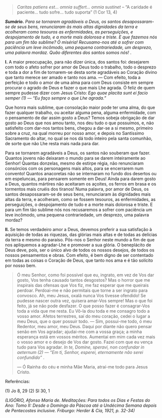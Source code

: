 > *Caritas patiens est… omnia suffert… omnia sustinet* – “A caridade é paciente… tudo sofre… tudo suporta” (1 Cor 13, 4)

***Sumário.** Para se tornarem agradáveis a Deus, os santos desapossaram-se de seus bens, renunciaram às mais altas dignidades da terra e acolheram como tesouros as enfermidades, as perseguições, e despojamento de tudo, e a morte mais dolorosa e triste. E que fazemos nós para um fim tão sublime? Ó miséria! Recusamo-nos até a sofrer com paciência um leve incômodo, uma pequena contrariedade, um desprezo, uma palavra mordaz. Quão diferentes dos santos somos nós!* .

**I.** A maior preocupação, para não dizer única, dos santos foi: desejarem com todo o afeto sofrer por amor de Deus todo o trabalho, todo o desprezo e toda a dor a fim de tornarem-se desta sorte agradáveis ao Coração divino que tanto merece ser amado e tanto nos ama. — Com efeito, toda a perfeição e todo o amor de uma alma para com Deus consiste em sempre procurar o agrado de Deus e fazer o que mais Lhe agrada. Ó feliz de quem sempre pudesse dizer com Jesus Cristo: *Ego quae placita sunt ei facio semper (1) — “Eu faço sempre o que Lhe agrada.”*

Que honra mais sublime, que consolação maior pode ter uma alma, do que fazer qualquer trabalho, ou aceitar alguma pena, alguma enfermidade, com o pensamento de dar assim gosto a Deus? Temos sobeja obrigação de dar gosto ao Deus que nos amou tanto, nos deu tudo o que possuímos, e, não satisfeito com dar-nos tantos bens, chegou a dar-se a si mesmo, primeiro sobre a cruz, na qual morreu por nosso amor, e depois no Santíssimo Sacramento do altar, no qual se nos dá todo inteiro pela santa comunhão, de sorte que não Lhe resta mais nada para dar.

Para se tornarem agradáveis a Deus, os santos não souberam que fazer. Quantos jovens não deixaram o mundo para se darem inteiramente ao Senhor! Quantas donzelas, mesmo de estirpe régia, não renunciaram consórcios com os personagens mais altos, para se encerrarem num convento! Quantos anacoretas não se internaram no fundo dos desertos ou em espeluncas, para pensarem somente em Deus! Ainda para darem gosto a Deus, quantos mártires não aceitaram os açoites, os ferros em brasa e os tormentos mais cruéis dos tiranos! Numa palavra, por amor de Deus, os santos desapossaram-se de seus bens, renunciaram às dignidades mais altas da terra, e acolheram, como se fossem tesouros, as enfermidades, as perseguições, o despojamento de tudo e a morte mais dolorosa e triste. E para um fim tão sublime nós nos recusaremos a sofrer com paciência um leve incômodo, uma pequena contrariedade, um desprezo, uma palavra mordaz?

**II.** Se temos verdadeiro amor a Deus, devemos preferir a sua satisfação à aquisição de todas as riquezas, das glórias mais altas e de todas as delícias da terra e mesmo do paraíso. Pôs-nos o Senhor neste mundo a fim de que nos apliquemos a agradar-Lhe e promover a sua glória. O beneplácito de Deus deve, pois, ser o único alvo de todos os nossos desejos, de todos os nossos pensamentos e obras. Com efeito, é bem digno de ser contentado em todas as coisas o Coração de Deus, que tanto nos ama e é tão solícito por nosso bem.

> Ó meu Senhor, como foi possível que eu, ingrato, em vez de Vos dar gosto, Vos tenha causado tantos desgostos? Mas o horror que me inspirais das ofensas que Vos fiz, me faz esperar que me queirais perdoar. Perdoai-me e não permitais que torne a ser ingrato para convosco. Ah, meu Jesus, oxalá nunca Vos tivesse ofendido! Se pudesse nascer outra vez, quisera amar-Vos sempre! Mas o que foi feito, já se não pode desfazer. O que posso fazer é consagrar-Vos toda a vida que me resta. Eu Vô-la dou toda e me consagro todo a vosso amor. Afetos terrestres, saí do meu coração, cedei o lugar a meu Deus, que o quer possuir todo. — Sim, possui-me todo, ó meu Redentor, meu amor, meu Deus. Daqui por diante não quero pensar senão em Vos agradar; ajudai-me com a vossa graça; a minha esperança está em vossos méritos. Aumentai em mim cada vez mais o vosso amor e o desejo de Vos dar gosto. Fazei com que eu vença tudo para Vos agradar. *In te, Domine, speravi, non confundar in aeternum (2) — “Em ti, Senhor, esperei, eternamente não serei confundido”* .
>
> — Ó Rainha do céu e minha Mãe Maria, atraí-me todo para Jesus Cristo.

Referências:

\(1\) Jo 8, 29 (2) Sl 30, 1

*(LIGÓRIO, Afonso Maria de. Meditações: Para todos os Dias e Festas do Ano: Tomo II: Desde o Domingo da Páscoa até a Undécima Semana depois de Pentecostes inclusive. Friburgo: Herder & Cia, 1921, p. 32-34)*
